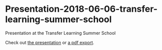 # Presentation-2018-06-06-transfer-learning-summer-school
Presentation at the Transfer Learning Summer School

Check out [the presentation](https://twitwi.github.io/Presentation-2018-06-06-transfer-learning-summer-school) or [a pdf export](https://twitwi.github.io/Presentation-2018-06-06-transfer-learning-summer-school/Presentation-2018-06-06-transfer-learning-summer-school.pdf).

